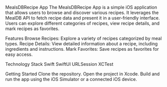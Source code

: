 MealsDBRecipe App
The MealsDBRecipe App is a simple iOS application that allows users to browse and discover various recipes. It leverages the MealDB API to fetch recipe data and present it in a user-friendly interface. Users can explore different categories of recipes, view recipe details, and mark recipes as favorites. 

Features
Browse Recipes: Explore a variety of recipes categorized by meal types.
Recipe Details: View detailed information about a recipe, including ingredients and instructions.
Mark Favorites: Save recipes as favorites for easy access.

Technology Stack
Swift
SwiftUI
URLSession
XCTest

Getting Started
Clone the repository.
Open the project in Xcode.
Build and run the app using the iOS Simulator or a connected iOS device.
